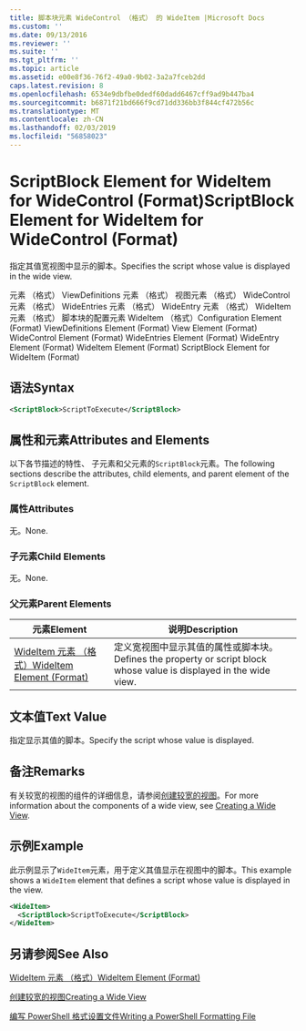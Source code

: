 ```yaml
---
title: 脚本块元素 WideControl （格式） 的 WideItem |Microsoft Docs
ms.custom: ''
ms.date: 09/13/2016
ms.reviewer: ''
ms.suite: ''
ms.tgt_pltfrm: ''
ms.topic: article
ms.assetid: e00e8f36-76f2-49a0-9b02-3a2a7fceb2dd
caps.latest.revision: 8
ms.openlocfilehash: 6534e9dbfbe0dedf60dadd6467cff9ad9b447ba4
ms.sourcegitcommit: b6871f21bd666f9cd71dd336bb3f844cf472b56c
ms.translationtype: MT
ms.contentlocale: zh-CN
ms.lasthandoff: 02/03/2019
ms.locfileid: "56858023"
---
```

# <a name="scriptblock-element-for-wideitem-for-widecontrol-format"></a><span data-ttu-id="ab222-102">ScriptBlock Element for WideItem for WideControl (Format)</span><span class="sxs-lookup"><span data-stu-id="ab222-102">ScriptBlock Element for WideItem for WideControl (Format)</span></span>

<span data-ttu-id="ab222-103">指定其值宽视图中显示的脚本。</span><span class="sxs-lookup"><span data-stu-id="ab222-103">Specifies the script whose value is displayed in the wide view.</span></span>

<span data-ttu-id="ab222-104">元素 （格式） ViewDefinitions 元素 （格式） 视图元素 （格式） WideControl 元素 （格式） WideEntries 元素 （格式） WideEntry 元素 （格式） WideItem 元素 （格式） 脚本块的配置元素 WideItem （格式）</span><span class="sxs-lookup"><span data-stu-id="ab222-104">Configuration Element (Format) ViewDefinitions Element (Format) View Element (Format) WideControl Element (Format) WideEntries Element (Format) WideEntry Element (Format) WideItem Element (Format) ScriptBlock Element for WideItem (Format)</span></span>

## <a name="syntax"></a><span data-ttu-id="ab222-105">语法</span><span class="sxs-lookup"><span data-stu-id="ab222-105">Syntax</span></span>

```xml
<ScriptBlock>ScriptToExecute</ScriptBlock>
```

## <a name="attributes-and-elements"></a><span data-ttu-id="ab222-106">属性和元素</span><span class="sxs-lookup"><span data-stu-id="ab222-106">Attributes and Elements</span></span>

<span data-ttu-id="ab222-107">以下各节描述的特性、 子元素和父元素的`ScriptBlock`元素。</span><span class="sxs-lookup"><span data-stu-id="ab222-107">The following sections describe the attributes, child elements, and parent element of the `ScriptBlock` element.</span></span>

### <a name="attributes"></a><span data-ttu-id="ab222-108">属性</span><span class="sxs-lookup"><span data-stu-id="ab222-108">Attributes</span></span>

<span data-ttu-id="ab222-109">无。</span><span class="sxs-lookup"><span data-stu-id="ab222-109">None.</span></span>

### <a name="child-elements"></a><span data-ttu-id="ab222-110">子元素</span><span class="sxs-lookup"><span data-stu-id="ab222-110">Child Elements</span></span>

<span data-ttu-id="ab222-111">无。</span><span class="sxs-lookup"><span data-stu-id="ab222-111">None.</span></span>

### <a name="parent-elements"></a><span data-ttu-id="ab222-112">父元素</span><span class="sxs-lookup"><span data-stu-id="ab222-112">Parent Elements</span></span>

|<span data-ttu-id="ab222-113">元素</span><span class="sxs-lookup"><span data-stu-id="ab222-113">Element</span></span>|<span data-ttu-id="ab222-114">说明</span><span class="sxs-lookup"><span data-stu-id="ab222-114">Description</span></span>|
|-------------|-----------------|
|[<span data-ttu-id="ab222-115">WideItem 元素 （格式）</span><span class="sxs-lookup"><span data-stu-id="ab222-115">WideItem Element (Format)</span></span>](./wideitem-element-for-widecontrol-format.md)|<span data-ttu-id="ab222-116">定义宽视图中显示其值的属性或脚本块。</span><span class="sxs-lookup"><span data-stu-id="ab222-116">Defines the property or script block whose value is displayed in the wide view.</span></span>|

## <a name="text-value"></a><span data-ttu-id="ab222-117">文本值</span><span class="sxs-lookup"><span data-stu-id="ab222-117">Text Value</span></span>

<span data-ttu-id="ab222-118">指定显示其值的脚本。</span><span class="sxs-lookup"><span data-stu-id="ab222-118">Specify the script whose value is displayed.</span></span>

## <a name="remarks"></a><span data-ttu-id="ab222-119">备注</span><span class="sxs-lookup"><span data-stu-id="ab222-119">Remarks</span></span>

<span data-ttu-id="ab222-120">有关较宽的视图的组件的详细信息，请参阅[创建较宽的视图](./creating-a-wide-view.md)。</span><span class="sxs-lookup"><span data-stu-id="ab222-120">For more information about the components of a wide view, see [Creating a Wide View](./creating-a-wide-view.md).</span></span>

## <a name="example"></a><span data-ttu-id="ab222-121">示例</span><span class="sxs-lookup"><span data-stu-id="ab222-121">Example</span></span>

<span data-ttu-id="ab222-122">此示例显示了`WideItem`元素，用于定义其值显示在视图中的脚本。</span><span class="sxs-lookup"><span data-stu-id="ab222-122">This example shows a `WideItem` element that defines a script whose value is displayed in the view.</span></span>

```xml
<WideItem>
  <ScriptBlock>ScriptToExecute</ScriptBlock>
</WideItem>
```

## <a name="see-also"></a><span data-ttu-id="ab222-123">另请参阅</span><span class="sxs-lookup"><span data-stu-id="ab222-123">See Also</span></span>

[<span data-ttu-id="ab222-124">WideItem 元素 （格式）</span><span class="sxs-lookup"><span data-stu-id="ab222-124">WideItem Element (Format)</span></span>](./wideitem-element-for-widecontrol-format.md)

[<span data-ttu-id="ab222-125">创建较宽的视图</span><span class="sxs-lookup"><span data-stu-id="ab222-125">Creating a Wide View</span></span>](./creating-a-wide-view.md)

[<span data-ttu-id="ab222-126">编写 PowerShell 格式设置文件</span><span class="sxs-lookup"><span data-stu-id="ab222-126">Writing a PowerShell Formatting File</span></span>](./writing-a-powershell-formatting-file.md)

